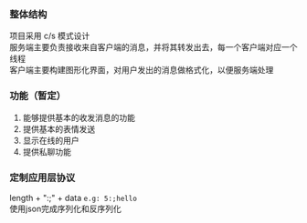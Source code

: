 ### 整体结构
项目采用 c/s 模式设计 <br>
服务端主要负责接收来自客户端的消息，并将其转发出去，每一个客户端对应一个线程<br>
客户端主要构建图形化界面，对用户发出的消息做格式化，以便服务端处理<br>
### 功能（暂定）
1. 能够提供基本的收发消息的功能
2. 提供基本的表情发送
3. 显示在线的用户
4. 提供私聊功能
### 定制应用层协议
length + ":;" + data   `e.g: 5:;hello` <br>
使用json完成序列化和反序列化
